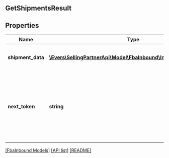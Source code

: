 ## GetShipmentsResult

## Properties

Name | Type | Description | Notes
------------ | ------------- | ------------- | -------------
**shipment_data** | [**\Evers\SellingPartnerApi\Model\FbaInbound\InboundShipmentInfo[]**](InboundShipmentInfo.md) | A list of inbound shipment information. | [optional]
**next_token** | **string** | When present and not empty, pass this string token in the next request to return the next response page. | [optional]

[[FbaInbound Models]](../) [[API list]](../../Api) [[README]](../../../README.md)
